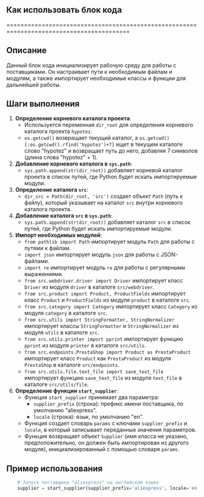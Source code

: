 ## Как использовать блок кода
=========================================================================================

Описание
-------------------------
Данный блок кода инициализирует рабочую среду для работы с поставщиками. Он настраивает пути к необходимым файлам и модулям, а также импортирует необходимые классы и функции для дальнейшей работы. 

Шаги выполнения
-------------------------
1. **Определение корневого каталога проекта**:
    - Используется переменная `dir_root` для определения корневого каталога проекта `hypotez`. 
    - `os.getcwd()` возвращает текущий каталог, а `os.getcwd()[:os.getcwd().rfind('hypotez')+7]` ищет в текущем каталоге слово "hypotez" и возвращает путь до него, добавляя 7 символов (длина слова "hypotez" + 1).
2. **Добавление корневого каталога в `sys.path`**: 
    - `sys.path.append(str(dir_root))` добавляет корневой каталог проекта в список путей, где Python будет искать импортируемые модули.
3. **Определение каталога `src`**:
    - `dir_src = Path(dir_root, 'src')` создает объект `Path` (путь к файлу), который указывает на каталог `src` внутри корневого каталога проекта.
4. **Добавление каталога `src` в `sys.path`**:
    - `sys.path.append(str(dir_root))` добавляет каталог `src` в список путей, где Python будет искать импортируемые модули.
5. **Импорт необходимых модулей**: 
    - `from pathlib import Path` импортирует модуль `Path` для работы с путями к файлам.
    - `import json` импортирует модуль `json` для работы с JSON-файлами.
    - `import re` импортирует модуль `re` для работы с регулярными выражениями.
    - `from src.webdriver.driver import Driver` импортирует класс `Driver` из модуля `driver` в каталоге `src/webdriver`.
    - `from src.product import Product, ProductFields` импортирует класс `Product` и `ProductFields` из модуля `product` в каталоге `src`.
    - `from src.category import Category` импортирует класс `Category` из модуля `category` в каталоге `src`.
    - `from src.utils import StringFormatter, StringNormalizer` импортирует классы `StringFormatter` и `StringNormalizer` из модуля `utils` в каталоге `src`.
    - `from src.utils.printer import pprint` импортирует функцию `pprint` из модуля `printer` в каталоге `src/utils`.
    - `from src.endpoints.PrestaShop import Product as PrestaProduct` импортирует класс `Product` как `PrestaProduct` из модуля `PrestaShop` в каталоге `src/endpoints`.
    - `from src.utils.file.text_file import save_text_file` импортирует функцию `save_text_file` из модуля `text_file` в каталоге `src/utils/file`.
6. **Определение функции `start_supplier`**:
    - Функция `start_supplier` принимает два параметра: 
        - `supplier_prefix` (строка): префикс имени поставщика, по умолчанию "aliexpress".
        - `locale` (строка): язык, по умолчанию "en".
    - Функция создает словарь `params` с ключами `supplier_prefix` и `locale`, в который записывает переданные значения параметров.
    - Функция возвращает объект `Supplier` (имя класса не указано, предположительно, он должен быть импортирован из другого модуля), инициализированный с помощью словаря `params`.

Пример использования
-------------------------

```python
    # Запуск поставщика "aliexpress" на английском языке
    supplier = start_supplier(supplier_prefix='aliexpress', locale='en') 
```